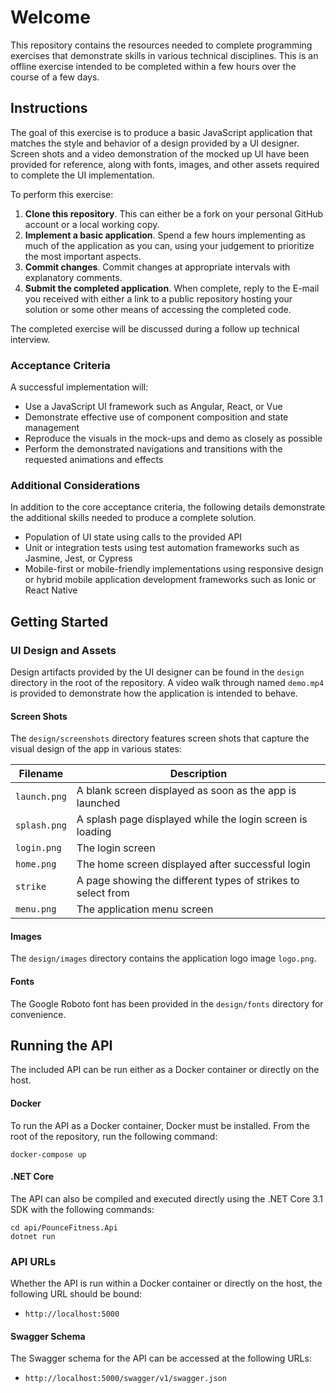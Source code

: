 # Welcome 
This repository contains the resources needed to complete programming exercises that demonstrate skills in various technical disciplines.  This is an offline exercise intended to be completed within a few hours over the course of a few days.  

## Instructions
The goal of this exercise is to produce a basic JavaScript application that matches the style and behavior of a design provided by a UI designer.  Screen shots and a video demonstration of the mocked up UI have been provided for reference, along with fonts, images, and other assets required to complete the UI implementation.

To perform this exercise:

 1. **Clone this repository**. This can either be a fork on your personal GitHub account or a local working copy.
 2. **Implement a basic application**.  Spend a few hours implementing as much of the application as you can, using your judgement to prioritize the most important aspects.
 3. **Commit changes**.  Commit changes at appropriate intervals with explanatory comments.
 4. **Submit the completed application**.  When complete, reply to the E-mail you received with either a link to a public repository hosting your solution or some other means of accessing the completed code.     

The completed exercise will be discussed during a follow up technical interview.

### Acceptance Criteria
A successful implementation will:

 * Use a JavaScript UI framework such as Angular, React, or Vue
 * Demonstrate effective use of component composition and state management
 * Reproduce the visuals in the mock-ups and demo as closely as possible
 * Perform the demonstrated navigations and transitions with the requested animations and effects
 
### Additional Considerations
In addition to the core acceptance criteria, the following details demonstrate the additional skills needed to produce a complete solution.

 * Population of UI state using calls to the provided API
 * Unit or integration tests using test automation frameworks such as Jasmine, Jest, or Cypress
 * Mobile-first or mobile-friendly implementations using responsive design or hybrid mobile application development frameworks such as Ionic or React Native 

## Getting Started

### UI Design and Assets
Design artifacts provided by the UI designer can be found in the `design` directory in the root of the repository.  A video walk through named `demo.mp4` is provided to demonstrate how the application is intended to behave. 

#### Screen Shots
The `design/screenshots` directory features screen shots that capture the visual design of the app in various states:

|Filename|Description|
|--------|-----------|
|`launch.png`|A blank screen displayed as soon as the app is launched|
|`splash.png`|A splash page displayed while the login screen is loading|
|`login.png`|The login screen|
|`home.png`|The home screen displayed after successful login|
|`strike`|A page showing the different types of strikes to select from|
|`menu.png`|The application menu screen| 

#### Images
The `design/images` directory contains the application logo image `logo.png`.

#### Fonts
The Google Roboto font has been provided in the `design/fonts` directory for convenience.

## Running the API
The included API can be run either as a Docker container or directly on the host.

#### Docker
To run the API as a Docker container, Docker must be installed.  From the root of the repository, run the following command:

```shell script
docker-compose up
```

#### .NET Core
The API can also be compiled and executed directly using the .NET Core 3.1 SDK with the following commands:

```shell script
cd api/PounceFitness.Api
dotnet run
```

### API URLs
Whether the API is run within a Docker container or directly on the host, the following URL should be bound:

 * `http://localhost:5000`
 
#### Swagger Schema
The Swagger schema for the API can be accessed at the following URLs:

 * `http://localhost:5000/swagger/v1/swagger.json`
